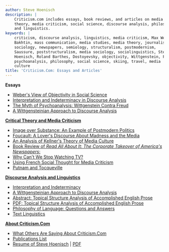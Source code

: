 ```yaml
---
author: Steve Hoenisch
description: |
    Criticism.com includes essays, book reviews, and articles on media
    theory, media criticism, social science, discourse analysis, philosophy,
    and linguistics.
keywords: |
    criticism, discourse analysis, linguistics, media criticism, Max Weber,
    Bakhtin, mass communication, media studies, media theory, journalism,
    sociology, newspapers, semiology, structuralism, postmodernism,
    Saussure, poststructuralism, media sociology, sociolinguistics, Steve
    Hoenisch, Roland Barthes, Dostoyevsky, objectivity, Wittgenstein, Freud,
    psychoanalysis, philosophy, social science, skiing, travel, media
    culture
title: 'Criticism.Com: Essays and Articles'
---
```



**Essays**

-   [Weber's View of Objectivity in Social Science](/md/weber1.html)
-   [Interpretation and Indeterminacy in Discourse
    Analysis](/da/da_indet.html)
-   [The Myth of Psychoanalysis: Wittgenstein Contra
    Freud](/md/tech.html)
-   [A Wittgensteinian Approach to Discourse Analysis](/da/lw_da.html)

**[Critical Theory and Media Criticism](/md/index.html)**

-   [Image over Substance: An Example of Postmodern
    Politics](/md/cult1.html)
-   [Foucault: A Lover's Discourse About Madness and the
    Media](/md/foucault.html)
-   [An Analysis of Kellner's Theory of Media Culture](/md/kellner.html)
-   [Book Review of *Read All About It: The Corporate Takeover of
    America's Newspapers*:](/md/crit1.html)
-   [Why Can't We Stop Watching TV?](/md/theory1.html)
-   [Using French Social Thought for Media
    Criticism](/md/media-criticism-with-french-social-thought.html)
-   [Putnam and Tocqueville](/md/putnam1.html)

**[Discourse Analysis and Linguistics](/da/index.html)**

-   [Interpretation and Indeterminacy](/da/da_indet.html)
-   [A Wittgensteinian Approach to Discourse Analysis](/da/lw_da.html)
-   [Abstract: Topical Structure Analysis of Accomplished English
    Prose](/da/topical-structure-analysis-thesis-abstract.html)
-   [PDF: Topical Structure Analysis of Accomplished English
    Prose](/da/Topical-Structure-Analysis-of-Accomplished-English-Prose.pdf)
-   [Philosophy of Language: Questions and
    Answers](/linguistics/philosophy-of-language-answers.html)
-   [Text Linguistics](/da/index.html#section-Text-Linguistics)

**[About Criticism.Com](/cc/aboutcc.html)**

-   [What Others Are Saying About Criticism.Com](/cc/kudos.html)
-   [Publications List](/publications.html)
-   [Resume of Steve Hoenisch](/md/resume.html) | [PDF](/md/resume.pdf)







